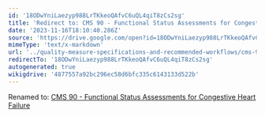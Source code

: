 ```yaml
---
id: '18ODwYniLaezyp988LrTKkeoQAfvC6uQL4qiT8zCs2sg'
title: 'Redirect to: CMS 90 - Functional Status Assessments for Congestive Heart Failure'
date: '2023-11-16T18:10:40.286Z'
source: 'https://drive.google.com/open?id=18ODwYniLaezyp988LrTKkeoQAfvC6uQL4qiT8zCs2sg'
mimeType: 'text/x-markdown'
url: '../quality-measure-specifications-and-recommended-workflows/cms-90-functional-status-assessments-for-congestive-heart-failure.md'
redirectTo: '18ODwYniLaezyp988LrTKkeoQAfvC6uQL4qiT8zCs2sg'
autogenerated: true
wikigdrive: '4877557a92bc296ec58d6bfc335c6143133d522b'
---
```

Renamed to: [CMS 90 - Functional Status Assessments for Congestive Heart Failure](../quality-measure-specifications-and-recommended-workflows/cms-90-functional-status-assessments-for-congestive-heart-failure.md)
